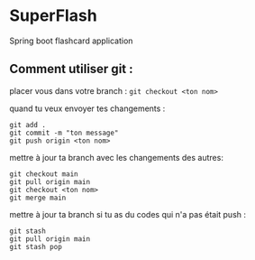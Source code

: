 # SuperFlash
Spring boot flashcard application

## Comment utiliser git :

placer vous dans votre branch : `git checkout <ton nom>`

quand tu veux envoyer tes changements : 
```
git add .
git commit -m "ton message"
git push origin <ton nom>
```


mettre à jour ta branch avec les changements des autres: 

```
git checkout main
git pull origin main
git checkout <ton nom>
git merge main
```

mettre à jour ta branch si tu as du codes qui n'a pas était push : 

```
git stash
git pull origin main
git stash pop
```
